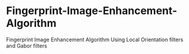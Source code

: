 # Fingerprint-Image-Enhancement-Algorithm
Fingerprint Image Enhancement Algorithm Using Local Orientation filters and Gabor filters
